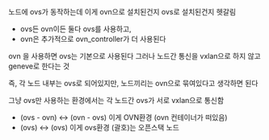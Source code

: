 노드에 ovs가 동작하는데 이게 ovn으로 설치된건지 ovs로 설치된건지 헷갈림
- ovs든 ovn이든 둘다 ovs를 사용하고,
- ovn은 추가적으로 ovn_controller가 더 사용된다

ovn 을 사용하면 ovs는 기본으로 사용된다
그러나 노드간 통신을 vxlan으로 하지 않고 geneve로 한다는 것

즉, 각 노드 내부는 ovs로 되어있지만,
노드끼리는 ovn으로 묶여있다고 생각하면 된다

그냥 ovs만 사용하는 환경에서는 각 노드간 ovs가 서로 vxlan으로 통신함

- (ovs - ovn) <-> (ovn - ovs)  이게 OVN환경 (ovn 컨테이너가 떠있음)
- (ovs) <-> (ovs)  이게 ovs환경
(괄호)는 오픈스택 노드